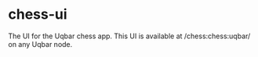 # chess-ui

The UI for the Uqbar chess app. This UI is available at /chess:chess:uqbar/ on any Uqbar node.

